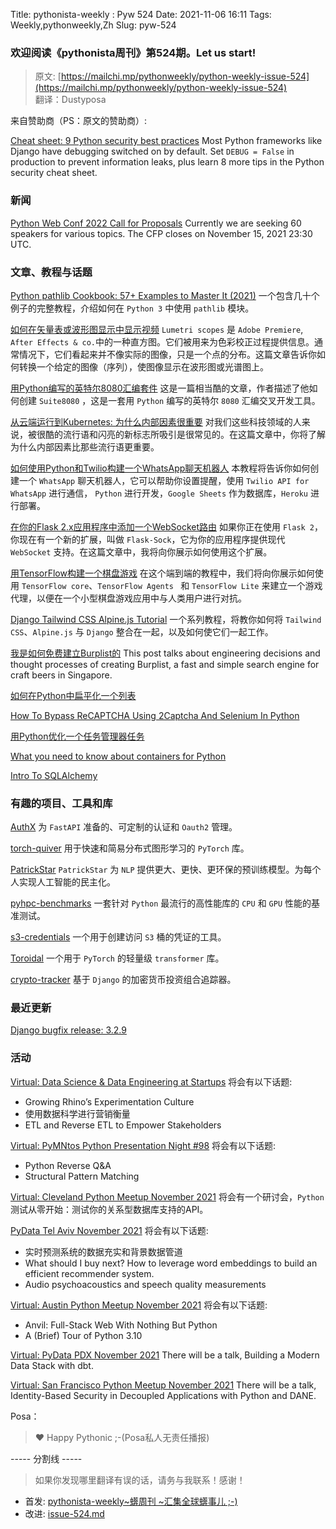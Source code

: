 Title: pythonista-weekly : Pyw 524
Date: 2021-11-06 16:11
Tags: Weekly,pythonweekly,Zh 
Slug: pyw-524


### 欢迎阅读《pythonista周刊》第524期。Let us start!


>原文: [https://mailchi.mp/pythonweekly/python-weekly-issue-524](https://mailchi.mp/pythonweekly/python-weekly-issue-524)  
>翻译：Dustyposa

来自赞助商（PS：原文的赞助商）:

[Cheat sheet: 9 Python security best practices](https://go.snyk.io/getting-started-with-python-security.html?utm_campaign=PYTH-UA-2021&utm_medium=Paid-Email&utm_source=Python-Weekly&utm_content=Python-CS4)
Most Python frameworks like Django have debugging switched on by default. Set `DEBUG = False` in production to prevent information leaks, plus learn 8 more tips in the Python security cheat sheet.

### 新闻

[Python Web Conf 2022 Call for Proposals](https://www.papercall.io/pwc-2022)
Currently we are seeking 60 speakers for various topics. The CFP closes on November 15, 2021 23:30 UTC.

### 文章、教程与话题

[Python pathlib Cookbook: 57+ Examples to Master It (2021)](https://miguendes.me/python-pathlib)
一个包含几十个例子的完整教程，介绍如何在 `Python 3` 中使用 `pathlib` 模块。

[如何在矢量表或波形图显示中显示视频](https://mykolbe.wordpress.com/2021/10/13/unusual-displays-lumetri-scopes/)
`Lumetri scopes` 是 `Adobe Premiere`, `After Effects & co.`中的一种直方图。它们被用来为色彩校正过程提供信息。通常情况下，它们看起来并不像实际的图像，只是一个点的分布。这篇文章告诉你如何转换一个给定的图像（序列），使图像显示在波形图或光谱图上。

[用Python编写的英特尔8080汇编套件](https://blog.paoloamoroso.com/2021/11/an-intel-8080-assembly-suite-in-python.html)
这是一篇相当酷的文章，作者描述了他如何创建 `Suite8080` ，这是一套用 `Python` 编写的英特尔 `8080` 汇编交叉开发工具。

[从云端运行到Kubernetes: 为什么内部因素很重要](https://anecdotes.dev/from-cloud-run-to-kubernetes-how-learning-the-internals-of-your-stack-empowers-you-as-a-developer-3d0cdf7cb7ec)
对我们这些科技领域的人来说，被很酷的流行语和闪亮的新标志所吸引是很常见的。在这篇文章中，你将了解为什么内部因素比那些流行语更重要。

[如何使用Python和Twilio构建一个WhatsApp聊天机器人](https://python.plainenglish.io/how-to-build-a-whatsapp-chatbot-using-python-and-twilio-ec9367e058f2)
本教程将告诉你如何创建一个 `WhatsApp` 聊天机器人，它可以帮助你设置提醒，使用 `Twilio API for WhatsApp` 进行通信， `Python` 进行开发，`Google Sheets` 作为数据库，`Heroku` 进行部署。

[在你的Flask 2.x应用程序中添加一个WebSocket路由](https://blog.miguelgrinberg.com/post/add-a-websocket-route-to-your-flask-2-x-application)
如果你正在使用 `Flask 2`，你现在有一个新的扩展，叫做 `Flask-Sock`，它为你的应用程序提供现代 `WebSocket` 支持。在这篇文章中，我将向你展示如何使用这个扩展。

[用TensorFlow构建一个棋盘游戏](https://blog.tensorflow.org/2021/10/building-board-game-app-with-tensorflow.html)
在这个端到端的教程中，我们将向你展示如何使用 `TensorFlow core`、`TensorFlow Agents ` 和 `TensorFlow Lite` 来建立一个游戏代理，以便在一个小型棋盘游戏应用中与人类用户进行对抗。

[Django Tailwind CSS Alpine.js Tutorial](https://www.accordbox.com/blog/django-tailwind-css-alpinejs-tutorial/)
一个系列教程，将教你如何将 `Tailwind CSS`、`Alpine.js` 与 `Django` 整合在一起，以及如何使它们一起工作。

[我是如何免费建立Burplist的](https://jerrynsh.com/how-i-built-burplist-for-free/)
This post talks about engineering decisions and thought processes of creating Burplist, a fast and simple search engine for craft beers in Singapore.

[如何在Python中扁平化一个列表](https://treyhunner.com/2021/11/how-to-flatten-a-list-in-python/)

[How To Bypass ReCAPTCHA Using 2Captcha And Selenium In Python](https://www.kudadam.com/blog/bypass-recaptcha-using-2captcha)

[用Python优化一个任务管理器任务](https://dm13450.github.io/2021/10/28/Taskmaster.html)

[What you need to know about containers for Python](https://opensource.com/article/21/11/containers-python)

[Intro To SQLAlchemy](https://www.gormanalysis.com/blog/intro-to-sqlalchemy/)

### 有趣的项目、工具和库

[AuthX](https://github.com/yezz123/AuthX)
为 `FastAPI` 准备的、可定制的认证和 `Oauth2` 管理。

[torch-quiver](https://github.com/quiver-team/torch-quiver)
用于快速和简易分布式图形学习的 `PyTorch` 库。

[PatrickStar](https://github.com/Tencent/PatrickStar)
`PatrickStar` 为 `NLP` 提供更大、更快、更环保的预训练模型。为每个人实现人工智能的民主化。

[pyhpc-benchmarks](https://github.com/dionhaefner/pyhpc-benchmarks)
一套针对 `Python` 最流行的高性能库的 `CPU` 和 `GPU` 性能的基准测试。 

[s3-credentials](https://github.com/simonw/s3-credentials)
一个用于创建访问 `S3` 桶的凭证的工具。

[Toroidal](https://github.com/MathInf/toroidal)
一个用于 `PyTorch` 的轻量级 `transformer` 库。

[crypto-tracker](https://github.com/alfonsrv/crypto-tracker)
基于 `Django` 的加密货币投资组合追踪器。

### 最近更新

[Django bugfix release: 3.2.9](https://www.djangoproject.com/weblog/2021/nov/01/bugfix-release/)


### 活动

[Virtual: Data Science & Data Engineering at Startups](https://www.meetup.com/NYC-PyLadies/events/281735480/)
将会有以下话题:

- Growing Rhino’s Experimentation Culture
- 使用数据科学进行营销衡量
- ETL and Reverse ETL to Empower Stakeholders


[Virtual: PyMNtos Python Presentation Night #98](https://www.meetup.com/PyMNtos-Twin-Cities-Python-User-Group/events/281607808/)
将会有以下话题:

- Python Reverse Q&A
- Structural Pattern Matching


[Virtual: Cleveland Python Meetup November 2021](https://www.meetup.com/Cleveland-Area-Python-Interest-Group/events/fhqrtryccpblb/)
将会有一个研讨会，`Python` 测试从零开始：测试你的关系型数据库支持的API。

[PyData Tel Aviv November 2021](https://www.meetup.com/PyData-Tel-Aviv/events/281354553/)
将会有以下话题:

- 实时预测系统的数据充实和背景数据管道
- What should I buy next? How to leverage word embeddings to build an efficient recommender system.
- Audio psychoacoustics and speech quality measurements


[Virtual: Austin Python Meetup November 2021](https://www.meetup.com/austinpython/events/280808085)
将会有以下话题:

- Anvil: Full-Stack Web With Nothing But Python
- A (Brief) Tour of Python 3.10


[Virtual: PyData PDX November 2021](https://www.meetup.com/PyData-PDX/events/280668048/)
There will be a talk, Building a Modern Data Stack with dbt.

[Virtual: San Francisco Python Meetup November 2021](https://www.meetup.com/sfpython/events/279627667)
There will be a talk, Identity-Based Security in Decoupled Applications with Python and DANE.
 

Posa：

> ❤️ Happy Pythonic ;-(Posa私人无责任播报)  


----- 分割线 -----

> 如果你发现哪里翻译有误的话，请务与我联系！感谢！


- 首发: [pythonista-weekly~蠎周刊 ~汇集全球蠎事儿 ;-)](http://weekly.pychina.org/python-weekly/pyw-524.html)
- 改进: [issue-524.md](https://github.com/PyChina/weekly/blob/master/content/python-weekly/issue%23524.md)

